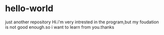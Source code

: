 # hello-world
just another repository
Hi.i'm very intrested in the program,but my foudation is not good enough.so i want to learn from you.thanks
